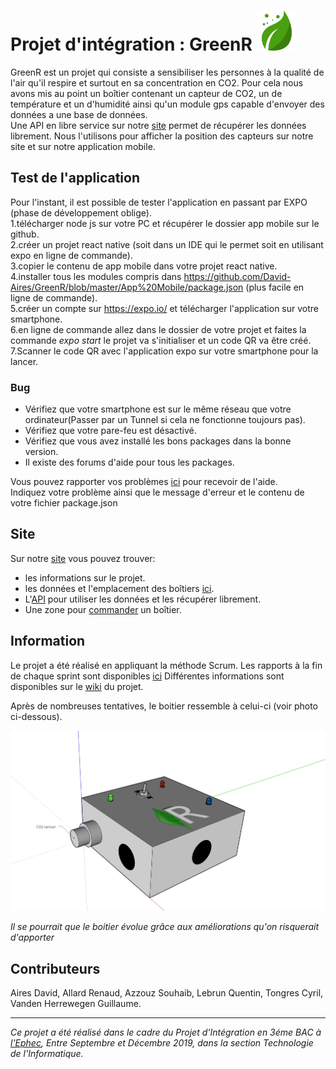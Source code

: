 # Projet d'intégration : GreenR  ![marker](https://github.com/David-Aires/GreenR/blob/master/App%20Mobile/assets/airbox_icon.png?raw=true)

GreenR est un projet qui consiste a sensibiliser les personnes à la qualité de l'air qu'il respire et surtout en sa concentration en CO2.
Pour cela nous avons mis au point un boîtier contenant un capteur de CO2, un de température et un d'humidité ainsi qu'un module gps capable d'envoyer des données a une base de données.  
Une API en libre service sur notre [site](https://green-r.be/index.php) permet de récupérer les données librement.
Nous l'utilisons pour afficher la position des capteurs sur notre site et sur notre application mobile.

## Test de l'application  

Pour l'instant, il est possible de tester l'application en passant par EXPO (phase de développement oblige).    
1.télécharger node js sur votre PC et récupérer le dossier app mobile sur le github.   
2.créer un projet react native (soit dans un IDE qui le permet soit en utilisant expo en ligne de commande).  
3.copier le contenu de app mobile dans votre projet react native.  
4.installer tous les modules compris dans https://github.com/David-Aires/GreenR/blob/master/App%20Mobile/package.json (plus facile en ligne de commande).  
5.créer un compte sur https://expo.io/ et télécharger l'application sur votre smartphone.  
6.en ligne de commande allez dans le dossier de votre projet et faites la commande *expo start* le projet va s'initialiser et un code QR va être créé.  
7.Scanner le code QR avec l'application expo sur votre smartphone pour la lancer.  

### Bug  

* Vérifiez que votre smartphone est sur le même réseau que votre ordinateur(Passer par un Tunnel si cela ne fonctionne toujours pas).  
* Vérifiez que votre pare-feu est désactivé.  
* Vérifiez que vous avez installé les bons packages dans la bonne version.
* Il existe des forums d'aide pour tous les packages.

Vous pouvez rapporter vos problèmes [ici](https://github.com/David-Aires/GreenR/issues) pour recevoir de l'aide.  
Indiquez votre problème ainsi que le message d'erreur et le contenu de votre fichier package.json

## Site

Sur notre [site](https://green-r.be/include/assistance.php) vous pouvez trouver:
* les informations sur le projet.  
* les données et l'emplacement des boîtiers [ici](https://green-r.be/app/html/tracking.html).  
* L'[API](https://green-r.be/api/stats.php) pour utiliser les données et les récupérer librement.  
* Une zone pour [commander](https://green-r.be/include/commande.php) un boîtier.  


## Information  

Le projet a été réalisé en appliquant la méthode Scrum.
Les rapports à la fin de chaque sprint sont disponibles [ici](https://github.com/David-Aires/GreenR/tree/master/Rapport)
Différentes informations sont disponibles sur le [wiki](https://github.com/David-Aires/GreenR/wiki) du projet. 

Après de nombreuses tentatives, le boitier ressemble à celui-ci (voir photo ci-dessous). 

![Box Green-R](https://github.com/David-Aires/GreenR/blob/master/%C3%89lectronique/Mod%C3%A9lisation%20Capteur.png)
 
*Il se pourrait que le boitier évolue grâce aux améliorations qu'on risquerait d'apporter*
## Contributeurs  
Aires David, Allard Renaud, Azzouz Souhaib, Lebrun Quentin, Tongres Cyril, Vanden Herrewegen Guillaume.  
  
  
  
---------------------------------
*Ce projet a été réalisé dans le cadre du Projet d'Intégration en 3éme BAC à [l'Ephec](https://www.ephec.be/),*
*Entre Septembre et Décembre 2019, dans la section Technologie de l'Informatique.*
